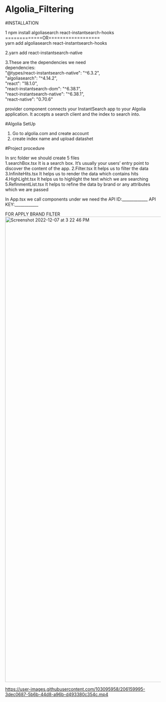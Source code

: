 # Algolia_Filtering




#INSTALLATION

1 npm install algoliasearch react-instantsearch-hooks
           =============OR==================        
yarn add algoliasearch react-instantsearch-hooks


2.yarn add react-instantsearch-native

3.These are the dependencies we need    
 dependencies:  
    "@types/react-instantsearch-native": "^6.3.2",   
    "algoliasearch": "^4.14.2",  
    "react": "18.1.0",  
    "react-instantsearch-dom": "^6.38.1",  
    "react-instantsearch-native": "^6.38.1",  
    "react-native": "0.70.6"


<InstantSearch> provider component connects your InstantSearch app to your Algolia application.
 It accepts a search client and the index to search into.

 #Algolia SetUp

1. Go to algolia.com and create account
2. create index name and upload datashet
                                        
#Project procedure
 
In src folder we should create 5 files   
  1.searchBox.tsx
  It is a search box. It’s usually your users’ entry point to discover the content of the app.
  2.Filter.tsx
    It helps us to filter the data 
  3.InfiniteHits.tsx
   It helps us to render the data which contains hits
  4.HighLight.tsx
   It helps us to highlight the text which we are searching
  5.RefinmentList.tsx
     It helps to refine the data by brand or any attributes which we are passed 

In App.tsx we call components under <InstantSearch>
    we need the 
    API ID:_____________
    API KEY:____________


    
FOR APPLY BRAND FILTER<img width="1500" alt="Screenshot 2022-12-07 at 3 22 46 PM" src="https://user-images.githubusercontent.com/103095958/206160879-465f6b13-f289-4ee4-b34b-304599bed774.png">



    

https://user-images.githubusercontent.com/103095958/206159995-3dec0687-5b6b-44d8-a96b-d493380c354c.mp4



 


